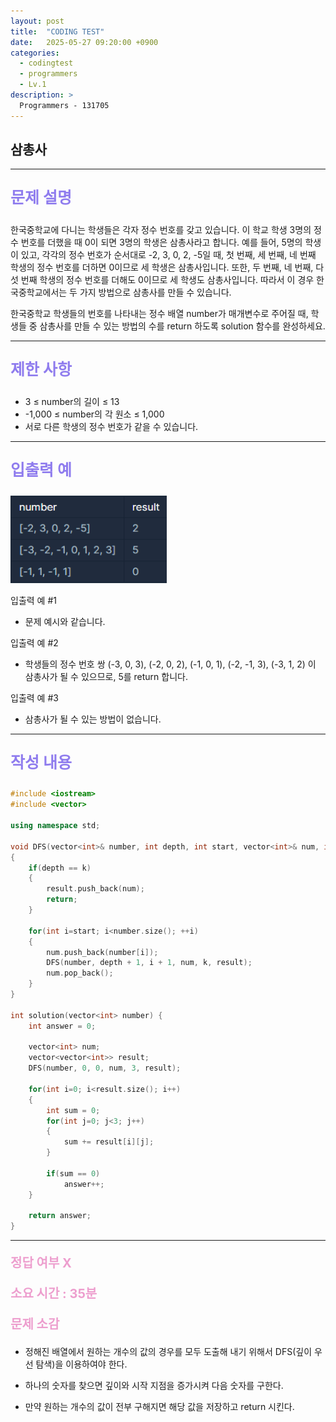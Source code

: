 ```yaml
---
layout: post
title:  "CODING TEST"
date:   2025-05-27 09:20:00 +0900
categories:
  - codingtest
  - programmers
  - Lv.1
description: >
  Programmers - 131705
---
```

## 삼총사

---

<p style = "color:#8f7cee; font-size:25px; font-weight:bold">
문제 설명
</p>

한국중학교에 다니는 학생들은 각자 정수 번호를 갖고 있습니다. 이 학교 학생 3명의 정수 번호를 더했을 때 0이 되면 3명의 학생은 삼총사라고 합니다. 예를 들어, 5명의 학생이 있고, 각각의 정수 번호가 순서대로 -2, 3, 0, 2, -5일 때, 첫 번째, 세 번째, 네 번째 학생의 정수 번호를 더하면 0이므로 세 학생은 삼총사입니다. 또한, 두 번째, 네 번째, 다섯 번째 학생의 정수 번호를 더해도 0이므로 세 학생도 삼총사입니다. 따라서 이 경우 한국중학교에서는 두 가지 방법으로 삼총사를 만들 수 있습니다.

한국중학교 학생들의 번호를 나타내는 정수 배열 number가 매개변수로 주어질 때, 학생들 중 삼총사를 만들 수 있는 방법의 수를 return 하도록 solution 함수를 완성하세요.

---

<p style = "color:#8f7cee; font-size:25px; font-weight:bold">
제한 사항
</p>

- 3 ≤ number의 길이 ≤ 13
- -1,000 ≤ number의 각 원소 ≤ 1,000
- 서로 다른 학생의 정수 번호가 같을 수 있습니다.

---

<p style = "color:#8f7cee; font-size:25px; font-weight:bold">
입출력 예
</p>

<img src = "/assets/img/codingtest/131705.png" width = "250" height = "140">

입출력 예 #1
- 문제 예시와 같습니다.

입출력 예 #2
- 학생들의 정수 번호 쌍 (-3, 0, 3), (-2, 0, 2), (-1, 0, 1), (-2, -1, 3), (-3, 1, 2) 이 삼총사가 될 수 있으므로, 5를 return 합니다.

입출력 예 #3
- 삼총사가 될 수 있는 방법이 없습니다.

---

<p style = "color:#8f7cee; font-size:25px; font-weight:bold">
작성 내용
</p>

```cpp
#include <iostream>
#include <vector>

using namespace std;

void DFS(vector<int>& number, int depth, int start, vector<int>& num, int k, vector<vector<int>>& result)
{
    if(depth == k)
    {
        result.push_back(num);
        return;
    }
    
    for(int i=start; i<number.size(); ++i)
    {
        num.push_back(number[i]);
        DFS(number, depth + 1, i + 1, num, k, result);
        num.pop_back();
    }
}

int solution(vector<int> number) {
    int answer = 0;
    
    vector<int> num;
    vector<vector<int>> result;
    DFS(number, 0, 0, num, 3, result);
    
    for(int i=0; i<result.size(); i++)
    {
        int sum = 0;
        for(int j=0; j<3; j++)
        {
            sum += result[i][j];
        }
        
        if(sum == 0)
            answer++;
    }
    
    return answer;
}
```

---

<p style = "color:#ed9ece; font-size:20px; font-weight:bold">
정답 여부 X
</p>

<p style = "color:#ed9ece; font-size:20px; font-weight:bold">
소요 시간 : 35분
</p>

<p style = "color:#ed9ece; font-size:20px; font-weight:bold">
문제 소감
</p>

- 정해진 배열에서 원하는 개수의 값의 경우를 모두 도출해 내기 위해서 DFS(깊이 우선 탐색)을 이용하여야 한다.

- 하나의 숫자를 찾으면 깊이와 시작 지점을 증가시켜 다음 숫자를 구한다.

- 만약 원하는 개수의 값이 전부 구해지면 해당 값을 저장하고 return 시킨다.